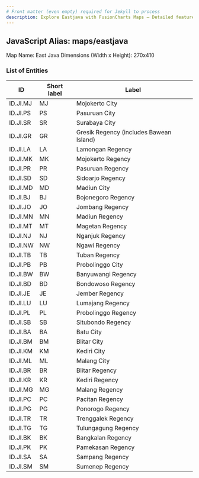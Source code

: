 ```yaml
---
# Front matter (even empty) required for Jekyll to process
description: Explore Eastjava with FusionCharts Maps – Detailed features for seamless integration. Try now & enhance your data visualization today! 
---
```


## JavaScript Alias: maps/eastjava

Map Name: East Java
Dimensions (Width x Height): 270x410





### List of Entities

ID | Short label | Label
---|---|---|
ID.JI.MJ|MJ|Mojokerto City
ID.JI.PS|PS|Pasuruan City
ID.JI.SR|SR|Surabaya City
ID.JI.GR|GR|Gresik Regency (includes Bawean Island)
ID.JI.LA|LA|Lamongan Regency
ID.JI.MK|MK|Mojokerto Regency
ID.JI.PR|PR|Pasuruan Regency
ID.JI.SD|SD|Sidoarjo Regency
ID.JI.MD|MD|Madiun City
ID.JI.BJ|BJ|Bojonegoro Regency
ID.JI.JO|JO|Jombang Regency
ID.JI.MN|MN|Madiun Regency
ID.JI.MT|MT|Magetan Regency
ID.JI.NJ|NJ|Nganjuk Regency
ID.JI.NW|NW|Ngawi Regency
ID.JI.TB|TB|Tuban Regency
ID.JI.PB|PB|Probolinggo City
ID.JI.BW|BW|Banyuwangi Regency
ID.JI.BD|BD|Bondowoso Regency
ID.JI.JE|JE|Jember Regency
ID.JI.LU|LU|Lumajang Regency
ID.JI.PL|PL|Probolinggo Regency
ID.JI.SB|SB|Situbondo Regency
ID.JI.BA|BA|Batu City
ID.JI.BM|BM|Blitar City
ID.JI.KM|KM|Kediri City
ID.JI.ML|ML|Malang City
ID.JI.BR|BR|Blitar Regency
ID.JI.KR|KR|Kediri Regency
ID.JI.MG|MG|Malang Regency
ID.JI.PC|PC|Pacitan Regency
ID.JI.PG|PG|Ponorogo Regency
ID.JI.TR|TR|Trenggalek Regency
ID.JI.TG|TG|Tulungagung Regency
ID.JI.BK|BK|Bangkalan Regency
ID.JI.PK|PK|Pamekasan Regency
ID.JI.SA|SA|Sampang Regency
ID.JI.SM|SM|Sumenep Regency